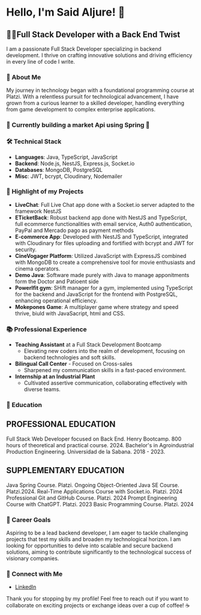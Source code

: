 # Hello, I'm Said Aljure! 👋

## 👨‍💻Full Stack Developer with a Back End Twist

I am a passionate Full Stack Developer specializing in backend development. I thrive on crafting innovative solutions and driving efficiency in every line of code I write.

### 🚀 About Me
My journey in technology began with a foundational programming course at Platzi. With a relentless pursuit for technological advancement, I have grown from a curious learner to a skilled developer, handling everything from game development to complex enterprise applications.

### 🌟 Currently building a market Api using Spring 🌟

### 🛠️ Technical Stack
- **Languages**: Java, TypeScript, JavaScript
- **Backend**: Node.js, NestJS, Express.js, Socket.io
- **Databases**: MongoDB, PostgreSQL
- **Misc**: JWT, bcrypt, Cloudinary, Nodemailer 

### 🌟 Highlight of my Projects
- **LiveChat**: Full Live Chat app done with a Socket.io server adapted to the framework NestJS 
- **ETicketBack**: Robust backend app done with NestJS and TypeScript, full ecommerce functionalities with email service, Auth0 authentication, PayPal and Mercado pago as payment methods 
- **E-commerce App**: Developed with NestJS and TypeScript, integrated with Cloudinary for files uploading and fortified with bcrypt and JWT for security.
- **CineVogager Platform**: Utilized JavaScript with ExpressJS combined with MongoDB to create a comprehensive tool for movie enthusiasts and cinema operators.
- **Demo Java**: Software made purely with Java to manage apponitments form the Doctor and Patioent side 
- **Powerlfit gym**: SHift manager for a gym, implemented using TypeScript for the backend and JavaScript for the frontend with PostgreSQL, enhancing operational efficiency.
- **Mokepones Game**: A multiplayer game where strategy and speed thrive, biuld with JavaSacript, html and CSS.
  
### 📚 Professional Experience
- **Teaching Assistant** at a Full Stack Development Bootcamp
  - Elevating new coders into the realm of development, focusing on backend technologies and soft skills.
- **Bilingual Call Center** - Focused on Cross-sales
  - Sharpened my communication skills in a fast-paced environment.
- **Internship at an Industrial Plant**
  - Cultivated assertive communication, collaborating effectively with diverse teams.

### 📖 Education
 ## PROFESSIONAL EDUCATION
Full Stack Web Developer focused on Back End. Henry Bootcamp. 800 hours of theoretical and practical course. 2024.
Bachelor's in Agroindustrial Production Engineering. Universidad de la Sabana. 2018 - 2023.

 ## SUPPLEMENTARY EDUCATION
Java Spring Course. Platzi. Ongoing 
Object-Oriented Java SE Course. Platzi.2024.
Real-Time Applications Course with Socket.io. Platzi. 2024
Professional Git and GitHub Course. Platzi. 2024
Prompt Engineering Course with ChatGPT. Platzi. 2023
Basic Programming Course. Platzi. 2024


### 🎯 Career Goals
Aspiring to be a lead backend developer, I am eager to tackle challenging projects that test my skills and broaden my technological horizon. I am looking for opportunities to delve into scalable and secure backend solutions, aiming to contribute significantly to the technological success of visionary companies.

### 🤝 Connect with Me
- [LinkedIn](https://www.linkedin.com/in/webdeveloper-saljure)

Thank you for stopping by my profile! Feel free to reach out if you want to collaborate on exciting projects or exchange ideas over a cup of coffee! ☕



